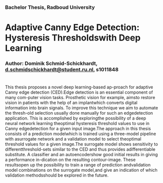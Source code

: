 ### Bachelor Thesis, Radboud University
# Adaptive  Canny  Edge  Detection:  Hysteresis  Thresholdswith  Deep  Learning

### Author:  Dominik Schmid-Schickhardt,  d.schmidschickhardt@student.ru.nl,   s1011848
#
This  thesis  proposes  a  novel  deep  learning-based  ap-proach for adaptive Canny edge detection (CED).Edge detection is an essential component of many com-puter  vision  tasks.  Prosthetic  vision  for  example,  aimsto restore vision in patients with the help of an implantwhich converts digital information into brain signals. To improve  this  technique  we  aim  to  automate  the  thresh-old  selection  usually  done  manually  for  such  an  edgedetection application. This is accomplished by exploringthe  possibility  of  a  deep  neural  network  learning  theoptimal hysteresis threshold values to use in Canny edgedetection for a given input image.The approach in this thesis consists of a prediction modelwhich  is  trained  using  a  three-model  pipeline  with  asurrogate  network  and  a  validation  model  to  select  theoptimal threshold values for a given image.The   surrogate   model   shows   sensitivity   to   differentthreshold-sets  similar  to  the  CED  and  thus  provides  adifferentiable substitute. A classifier and an autoencodershow  good  initial  results  in  giving  a  performance  in-dication  on  the  resulting  contour-image.  These  resultsopen up the possibility to train a range of prediction andvalidation  model  combinations  on  the  surrogate  model,and  give  an  indication  of  which  validation  methodsshould be explored in the future.
